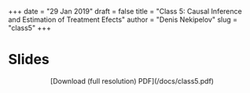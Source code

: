 +++
date = "29 Jan 2019"
draft = false
title = "Class 5: Causal Inference and Estimation of Treatment Efects"
author = "Denis Nekipelov"
slug = "class5"
+++

# Slides

<center>
[Download (full resolution) PDF](/docs/class5.pdf) 
</center>
